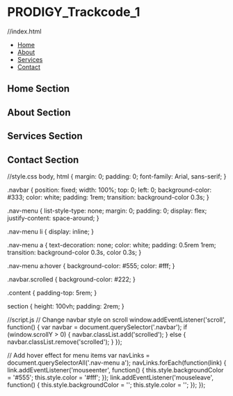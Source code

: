 # PRODIGY_Trackcode_1
//index.html
<!DOCTYPE html>
<html lang="en">
<head>
    <meta charset="UTF-8">
    <meta name="viewport" content="width=device-width, initial-scale=1.0">
    <title>Interactive Navigation Menu</title>
    <link rel="stylesheet" href="styles.css">
</head>
<body>
    <nav class="navbar">
        <ul class="nav-menu">
            <li><a href="#home">Home</a></li>
            <li><a href="#about">About</a></li>
            <li><a href="#services">Services</a></li>
            <li><a href="#contact">Contact</a></li>
        </ul>
    </nav>
    <div class="content">
        <section id="home"><h1>Home Section</h1></section>
        <section id="about"><h1>About Section</h1></section>
        <section id="services"><h1>Services Section</h1></section>
        <section id="contact"><h1>Contact Section</h1></section>
    </div>
    <script src="script.js"></script>
</body>
</html>

//style.css
body, html {
    margin: 0;
    padding: 0;
    font-family: Arial, sans-serif;
}

.navbar {
    position: fixed;
    width: 100%;
    top: 0;
    left: 0;
    background-color: #333;
    color: white;
    padding: 1rem;
    transition: background-color 0.3s;
}

.nav-menu {
    list-style-type: none;
    margin: 0;
    padding: 0;
    display: flex;
    justify-content: space-around;
}

.nav-menu li {
    display: inline;
}

.nav-menu a {
    text-decoration: none;
    color: white;
    padding: 0.5rem 1rem;
    transition: background-color 0.3s, color 0.3s;
}

.nav-menu a:hover {
    background-color: #555;
    color: #fff;
}

.navbar.scrolled {
    background-color: #222;
}

.content {
    padding-top: 5rem;
}

section {
    height: 100vh;
    padding: 2rem;
}

//script.js
// Change navbar style on scroll
window.addEventListener('scroll', function() {
    var navbar = document.querySelector('.navbar');
    if (window.scrollY > 0) {
        navbar.classList.add('scrolled');
    } else {
        navbar.classList.remove('scrolled');
    }
});

// Add hover effect for menu items
var navLinks = document.querySelectorAll('.nav-menu a');
navLinks.forEach(function(link) {
    link.addEventListener('mouseenter', function() {
        this.style.backgroundColor = '#555';
        this.style.color = '#fff';
    });
    link.addEventListener('mouseleave', function() {
        this.style.backgroundColor = '';
        this.style.color = '';
    });
});
